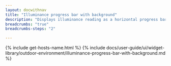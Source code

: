 ```yaml
---
layout: docwithnav
title: "Illuminance progress bar with background"
description: "Displays illuminance reading as a horizontal progress bar with background. Allows to configure value range, bar colors, and other settings."
breadcrumbs: "true"
breadcrumbs-steps: "2"

---
```

{% include get-hosts-name.html %}
{% include docs/user-guide/ui/widget-library/outdoor-environment/illuminance-progress-bar-with-background.md %}

